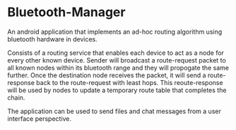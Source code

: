 # Bluetooth-Manager 
An android application that implements an ad-hoc routing algorithm using bluetooth hardware in devices.

Consists of a routing service that enables each device to act as a node for every other known device.
Sender will broadcast a route-request packet to all known nodes within its bluetooth range and they will propogate the same further.
Once the destination node receives the packet, it will send a route-response back to the route-request with least hops.
This reoute-response will be used by nodes to update a temporary route table that completes the chain.

The application can be used to send files and chat messages from a user interface perspective.
